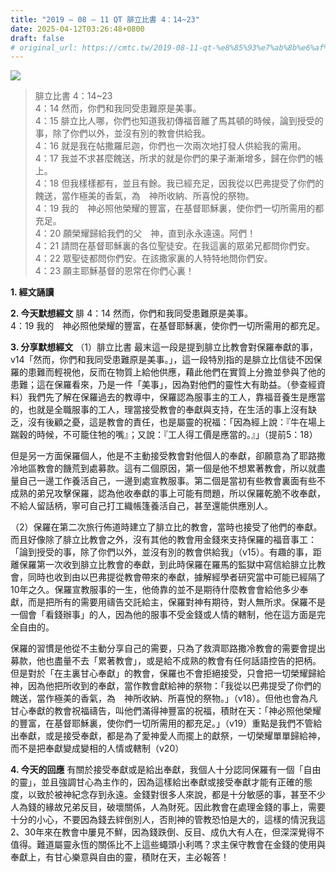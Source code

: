 ```yaml
---
title: "2019 – 08 – 11 QT 腓立比書 4：14~23"
date: 2025-04-12T03:26:48+0800
draft: false
# original_url: https://cmtc.tw/2019-08-11-qt-%e8%85%93%e7%ab%8b%e6%af%94%e6%9b%b8-4%ef%bc%9a1423
---
```


![](/images/qt.jpg)
> 腓立比書 4：14\~23  
> 4：14 然而，你們和我同受患難原是美事。  
> 4：15 腓立比人哪，你們也知道我初傳福音離了馬其頓的時候，論到授受的事，除了你們以外，並沒有別的教會供給我。  
> 4：16 就是我在帖撒羅尼迦，你們也一次兩次地打發人供給我的需用。  
> 4：17 我並不求甚麼餽送，所求的就是你們的果子漸漸增多，歸在你們的帳上。  
> 4：18 但我樣樣都有，並且有餘。我已經充足，因我從以巴弗提受了你們的餽送，當作極美的香氣，為　神所收納、所喜悅的祭物。  
> 4：19 我的　神必照他榮耀的豐富，在基督耶穌裏，使你們一切所需用的都充足。  
> 4：20 願榮耀歸給我們的父　神，直到永永遠遠。阿們！  
> 4：21 請問在基督耶穌裏的各位聖徒安。在我這裏的眾弟兄都問你們安。  
> 4：22 眾聖徒都問你們安。在該撒家裏的人特特地問你們安。  
> 4：23 願主耶穌基督的恩常在你們心裏！

**1. 經文誦讀**

**2.  今天默想經文**
腓 4：14 然而，你們和我同受患難原是美事。  
4：19 我的　神必照他榮耀的豐富，在基督耶穌裏，使你們一切所需用的都充足。

**3. 分享默想經文**
（1）腓立比書 最末這一段是提到腓立比教會對保羅奉獻的事，v14「然而，你們和我同受患難原是美事。」，這一段特別指的是腓立比信徒不因保羅的患難而輕視他，反而在物質上給他供應，藉此他們在實質上分擔並參與了他的患難；這在保羅看來，乃是一件「美事」，因為對他們的靈性大有助益。（參查經資料）我們先了解在保羅過去的教導中，保羅認為服事主的工人，靠福音養生是應當的，也就是全職服事的工人，理當接受教會的奉獻與支持，在生活的事上沒有缺乏，沒有後顧之憂，這是教會的責任，也是屬靈的祝福：「因為經上說：『牛在場上踹穀的時候，不可籠住牠的嘴』；又說：『工人得工價是應當的。』」（提前5：18）

但是另一方面保羅個人，他是不主動接受教會對他個人的奉獻，卻願意為了耶路撒冷地區教會的饑荒到處募款。這有二個原因，第一個是他不想累著教會，所以就盡量自己一邊工作養活自己，一邊到處宣教服事。第二個是當初有些教會裏面有些不成熟的弟兄攻擊保羅，認為他收奉獻的事上可能有問題，所以保羅乾脆不收奉獻，不給人留話柄，寧可自己打工織帳篷養活自己，甚至還能供應別人。

（2）保羅在第二次旅行佈道時建立了腓立比的教會，當時也接受了他們的奉獻。而且好像除了腓立比教會之外，沒有其他的教會用金錢來支持保羅的福音事工：「論到授受的事，除了你們以外，並沒有別的教會供給我」（v15）。有趣的事，距離保羅第一次收到腓立比教會的奉獻，到此時保羅在羅馬的監獄中寫信給腓立比教會，同時也收到由以巴弗提從教會帶來的奉獻，據解經學者研究當中可能已經隔了10年之久。保羅宣教服事的一生，他倚靠的並不是期待什麼教會會給他多少奉獻，而是把所有的需要用禱告交託給主，保羅對神有期待，對人無所求。保羅不是一個會「看錢辦事」的人，因為他的服事不受金錢或人情的轄制，他在這方面是完全自由的。

保羅的習慣是他從不主動分享自己的需要，只為了救濟耶路撒冷教會的需要會提出募款，他也盡量不去「累著教會」，或是給不成熟的教會有任何話語控告的把柄。但是對於「在主裏甘心奉獻」的教會，保羅也不會拒絕接受，只會把一切榮耀歸給神，因為他把所收到的奉獻，當作教會獻給神的祭物：「我從以巴弗提受了你們的餽送，當作極美的香氣，為　神所收納、所喜悅的祭物。」（v18）。但他也會為凡甘心奉獻的教會祝福禱告，叫他們滿得神豐富的祝福，積財在天：「神必照他榮耀的豐富，在基督耶穌裏，使你們一切所需用的都充足。」（v19）重點是我們不管給出奉獻，或是接受奉獻，都是為了愛神愛人而擺上的獻祭，一切榮耀單單歸給神，而不是把奉獻變成變相的人情或轄制（v20）

**4. 今天的回應**
有關於接受奉獻或是給出奉獻，我個人十分認同保羅有一個「自由的靈」，並且強調甘心為主作的，因為這樣給出奉獻或接受奉獻才能有正確的態度，以致於被神紀念存到永遠。金錢對很多人來說，都是十分敏感的事，甚至不少人為錢的緣故兄弟反目，破壞關係，人為財死。因此教會在處理金錢的事上，需要十分的小心，不要因為錢去絆倒別人，否則神的管教恐怕是大的，這樣的情況我這2、30年來在教會中屢見不鮮，因為錢跌倒、反目、成仇大有人在，但深深覺得不值得。難道屬靈永恆的關係比不上這些蠅頭小利嗎？求主保守教會在金錢的使用與奉獻上，有甘心樂意與自由的靈，積財在天，主必報答！
